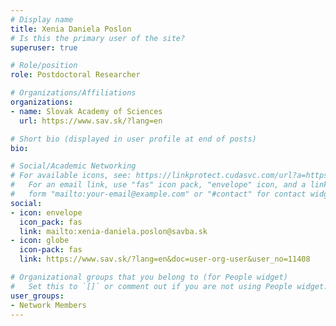 ```yaml
---
# Display name
title: Xenia Daniela Poslon
# Is this the primary user of the site?
superuser: true

# Role/position
role: Postdoctoral Researcher

# Organizations/Affiliations
organizations:
- name: Slovak Academy of Sciences
  url: https://www.sav.sk/?lang=en

# Short bio (displayed in user profile at end of posts)
bio: 

# Social/Academic Networking
# For available icons, see: https://linkprotect.cudasvc.com/url?a=https%3a%2f%2fsourcethemes.com%2facademic%2fdocs%2fpage-builder%2f%23icons&c=E,1,03Q55I8O6D-V-MsaI5i3Th7UvGHpRVj6l4dANOBXiQaBRckWF-Uxi40d1B8mh5T88rS8FWL6R2UVO5-e4mDAmzVU5C2FJcU0kEkb6Qi2tyc,&typo=1
#   For an email link, use "fas" icon pack, "envelope" icon, and a link in the
#   form "mailto:your-email@example.com" or "#contact" for contact widget.
social:
- icon: envelope
  icon_pack: fas
  link: mailto:xenia-daniela.poslon@savba.sk
- icon: globe
  icon-pack: fas
  link: https://www.sav.sk/?lang=en&doc=user-org-user&user_no=11408

# Organizational groups that you belong to (for People widget)
#   Set this to `[]` or comment out if you are not using People widget.
user_groups:
- Network Members
---
```


